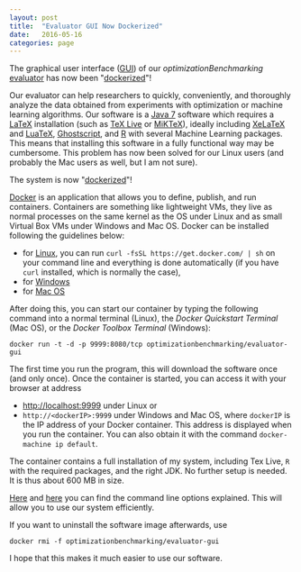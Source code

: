 ```yaml
---
layout: post
title:  "Evaluator GUI Now Dockerized"
date:   2016-05-16
categories: page
---
```


The graphical user interface ([GUI](https://github.com/optimizationBenchmarking/evaluator-gui)) of our *optimizationBenchmarking* [evaluator](https://github.com/optimizationBenchmarking/evaluator-evaluator) has now been "[dockerized](https://hub.docker.com/r/optimizationbenchmarking/evaluator-gui/)"!

Our evaluator can help researchers to quickly, conveniently, and thoroughly analyze the data obtained from experiments with optimization or machine learning algorithms. Our software is a [Java 7](https://en.wikipedia.org/wiki/Java_version_history#Java_SE_7) software which requires a [LaTeX](https://en.wikipedia.org/wiki/LaTeX) installation (such as [TeX Live](https://en.wikipedia.org/wiki/TeX_Live) or [MiKTeX](https://en.wikipedia.org/wiki/MiKTeX)), ideally including [XeLaTeX](https://en.wikipedia.org/wiki/XeTeX) and [LuaTeX](https://en.wikipedia.org/wiki/LuaTeX), [Ghostscript](https://en.wikipedia.org/wiki/Ghostscript_%28Artifex_Software_Inc%29), and [R](https://en.wikipedia.org/wiki/R_%28programming_language%29) with several Machine Learning packages. This means that installing this software in a fully functional way may be cumbersome. This problem has now been solved for our Linux users (and probably the Mac users as well, but I am not sure).

The system is now "[dockerized](https://hub.docker.com/r/optimizationbenchmarking/evaluator-gui/)"!

[Docker](http://www.docker.com/) is an application that allows you to define, publish, and run containers. Containers are something like lightweight VMs, they live as normal processes on the same kernel as the OS under Linux and as small Virtual Box VMs under Windows and Mac OS. Docker can be installed following the guidelines below:

* for [Linux](https://docs.docker.com/linux/step_one/), you can run  `curl -fsSL https://get.docker.com/ | sh` on your command line and everything is done automatically (if you have `curl` installed, which is normally the case),
* for [Windows](https://docs.docker.com/windows/step_one/)
* for [Mac OS](https://docs.docker.com/mac/step_one/)

After doing this, you can start our container by typing the following command into a normal terminal (Linux), the *Docker Quickstart Terminal* (Mac OS), or the *Docker Toolbox Terminal* (Windows):

    docker run -t -d -p 9999:8080/tcp optimizationbenchmarking/evaluator-gui

The first time you run the program, this will download the software once (and only once). Once the container is started, you can access it with your browser at address

- [http://localhost:9999](http://localhost:9999) under Linux or
- `http://<dockerIP>:9999` under Windows and Mac OS, where `dockerIP` is the IP address of your Docker container. This address is displayed when you run the container. You can also obtain it with the command `docker-machine ip default`.

The container contains a full installation of my system, including Tex Live, `R` with the required packages, and the right JDK. No further setup is needed. It is thus about 600 MB in size.

[Here](https://hub.docker.com/r/optimizationbenchmarking/evaluator-gui/) and [here](https://github.com/optimizationBenchmarking/environments-evaluator-gui/blob/master/README.md) you can find the command line options explained. This will allow you to use our system efficiently.  

If you want to uninstall the software image afterwards, use

    docker rmi -f optimizationbenchmarking/evaluator-gui
    
I hope that this makes it much easier to use our software.